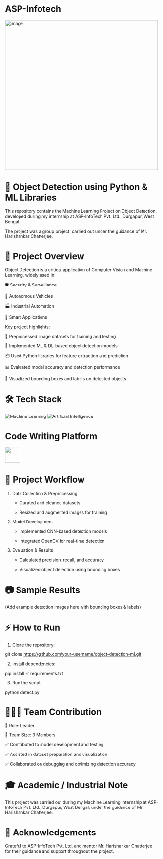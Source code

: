 # ASP-Infotech
<img width="500" height="489" alt="image" src="https://github.com/user-attachments/assets/a14f63eb-3dd9-4738-8c12-e4db54eb399a" />


# 🎯 Object Detection using Python & ML Libraries

This repository contains the Machine Learning Project on Object Detection, developed during my internship at ASP-InfoTech Pvt. Ltd., Durgapur, West Bengal.

The project was a group project, carried out under the guidance of Mr. Harishankar Chatterjee.

# 🚀 Project Overview

Object Detection is a critical application of Computer Vision and Machine Learning, widely used in:

🛡️ Security & Surveillance

🚗 Autonomous Vehicles

🏭 Industrial Automation

📱 Smart Applications

Key project highlights:

📸 Preprocessed image datasets for training and testing

🧠 Implemented ML & DL-based object detection models

📦 Used Python libraries for feature extraction and prediction

📊 Evaluated model accuracy and detection performance

🔎 Visualized bounding boxes and labels on detected objects

# 🛠 Tech Stack

![Machine Learning](https://img.shields.io/badge/Machine%20Learning-102230?style=for-the-badge&logo=tensorflow&logoColor=orange)
![Artificial Intelligence](https://img.shields.io/badge/Artificial%20Intelligence-0B3D91?style=for-the-badge&logo=openai&logoColor=white)

# Code Writing Platform
<img src="https://upload.wikimedia.org/wikipedia/commons/d/d0/Google_Colaboratory_SVG_Logo.svg" width="50px"/>




# 📂 Project Workflow

1. Data Collection & Preprocessing

   * Curated and cleaned datasets

   * Resized and augmented images for training

2. Model Development

   * Implemented CNN-based detection models

   * Integrated OpenCV for real-time detection

3. Evaluation & Results

   * Calculated precision, recall, and accuracy

   * Visualized object detection using bounding boxes

# 📷 Sample Results

(Add example detection images here with bounding boxes & labels)

# ⚡ How to Run

1. Clone the repository:

git clone https://github.com/your-username/object-detection-ml.git


2. Install dependencies:

pip install -r requirements.txt


3. Run the script:

python detect.py

# 👨‍👩‍👦 Team Contribution

📌 Role: Leader

👥 Team Size: 3 Members

✅ Contributed to model development and testing

✅ Assisted in dataset preparation and visualization

✅ Collaborated on debugging and optimizing detection accuracy

# 🎓 Academic / Industrial Note

This project was carried out during my Machine Learning Internship at ASP-InfoTech Pvt. Ltd., Durgapur, West Bengal, under the guidance of Mr. Harishankar Chatterjee.

# 🤝 Acknowledgements

Grateful to ASP-InfoTech Pvt. Ltd. and mentor Mr. Harishankar Chatterjee for their guidance and support throughout the project.
